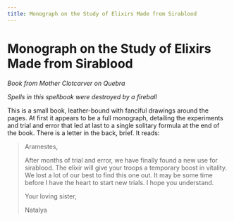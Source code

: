 ```yaml
---
title: Monograph on the Study of Elixirs Made from Sirablood
---
```


# Monograph on the Study of Elixirs Made from Sirablood

*Book from Mother Clotcarver on Quebra*

*Spells in this spellbook were destroyed by a fireball*

This is a small book, leather-bound with fanciful drawings around the pages. At first it appears to be a full monograph, detailing the experiments and trial and error that led at last to a single solitary formula at the end of the book. There is a letter in the back, brief. It reads:

> Aramestes,
>
> After months of trial and error, we have finally found a new use for sirablood. The elixir will give your troops a temporary boost in vitality. We lost a lot of our best to find this one out. It may be some time before I have the heart to start new trials. I hope you understand.
>
> Your loving sister,
>
> Natalya